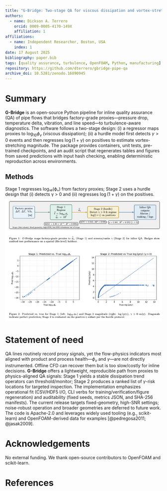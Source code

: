 ```yaml
---
title: "G-Bridge: Two-stage QA for viscous dissipation and vortex-stretching from factory sensor data"
authors:
  - name: Dickson A. Terrero
    orcid: 0009-0005-4170-149X
    affiliation: 1
affiliations:
  - name: Independent Researcher, Boston, USA
    index: 1
date: 17 August 2025
bibliography: paper.bib
tags: [quality assurance, turbulence, OpenFOAM, Python, manufacturing]
repository: https://github.com/dterrero/gbridge-pipe-qa
archive_doi: 10.5281/zenodo.16890945
---
```


# Summary

**G-Bridge** is an open-source Python pipeline for inline quality assurance (QA) of pipe flows that bridges factory-grade proxies—pressure drop, temperature delta, vibration, and line speed—to turbulence-aware diagnostics. The software follows a two-stage design: (i) a regressor maps proxies to $\log_{10}\phi_v$ (viscous dissipation); (ii) a hurdle model first detects $\gamma>0$ events and then regresses $\log(1{+}\gamma)$ on positives to estimate vortex-stretching magnitude. The package provides containers, unit tests, pre-trained checkpoints, and an audit script that regenerates tables and figures from saved predictions with input hash checking, enabling deterministic reproduction across environments.

## Methods

Stage 1 regresses log₁₀(ϕᵥ) from factory proxies; Stage 2 uses a hurdle design that (i) detects γ > 0 and (ii) regresses $\log(1{+}\gamma)$ on the positives.
![Overview of G-Bridge and representative results. (A) Two-stage pipeline from factory proxies to physics-aware QA signals. (B) Stage 1 predicted vs.~true in log₁₀(ϕᵥ). (C) Stage 2 predicted vs.~true on positives in log 1p(γ).](paper/fig1_overview_results.png)

# Statement of need

QA lines routinely record proxy signals, yet the flow-physics indicators most aligned with product and process health—$\phi_v$ and $\gamma$—are not directly instrumented. Offline CFD can recover them but is too slow/costly for inline decisions. **G-Bridge** offers a lightweight, reproducible path from proxies to physics-aligned QA signals: Stage 1 yields a stable dissipation trend operators can threshold/monitor; Stage 2 produces a ranked list of $\gamma$-risk locations for targeted inspection. The implementation emphasizes operational fit (CSV/HDF5 I/O, CLI verbs for training/verification/figure regeneration) and auditability (fixed seeds, metrics JSON, and SHA-256 manifests). The current release targets fixed-geometry, high-SNR settings; noise-robust operation and broader geometries are deferred to future work. The code is Apache-2.0 and leverages widely used tooling (e.g., scikit-learn) and OpenFOAM-derived data for examples [@pedregosa2011; @jasak2009].

# Acknowledgements

No external funding. We thank open-source contributors to OpenFOAM and scikit-learn.

# References

